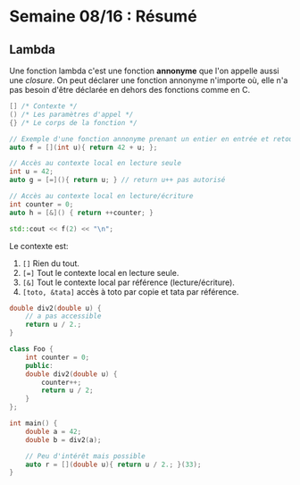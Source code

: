 # Semaine 08/16 : Résumé

## Lambda

Une fonction lambda c'est une fonction **annonyme** que l'on appelle aussi une *closure*.
On peut déclarer une fonction annonyme n'importe où, elle n'a pas besoin d'être déclarée en dehors des fonctions comme en C. 

```cpp
[] /* Contexte */
() /* Les paramètres d'appel */
{} /* Le corps de la fonction */
```

```cpp
// Exemple d'une fonction annonyme prenant un entier en entrée et retournant un entier.
auto f = [](int u){ return 42 + u; };

// Accès au contexte local en lecture seule
int u = 42;
auto g = [=](){ return u; } // return u++ pas autorisé

// Accès au contexte local en lecture/écriture
int counter = 0;
auto h = [&]() { return ++counter; }

std::cout << f(2) << "\n";
```

Le contexte est: 

1. `[]` Rien du tout.
2. `[=]` Tout le contexte local en lecture seule.
3. `[&]` Tout le contexte local par référence (lecture/écriture).
4. `[toto, &tata]` accès à toto par copie et tata par référence.

```cpp
double div2(double u) { 
    // a pas accessible
    return u / 2.; 
}

class Foo {
    int counter = 0;
    public:
    double div2(double u) {
        counter++;
        return u / 2;
    }
};

int main() {
    double a = 42;
    double b = div2(a);

    // Peu d'intérêt mais possible
    auto r = [](double u){ return u / 2.; }(33); 
}
```

